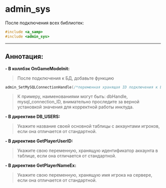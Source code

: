 # admin_sys
После подключения всех библиотек:
```cpp
#include <a_samp>
#include <admin_sys>
```
---
## Аннотация:
**- В коллбэк OnGameModeInit:**
> После подключения к БД, добавьте функцию
```cpp
admin_SetMySQLConnectionHandle(/*переменная хранящая ID подключения к БД).
```
> К примеру, наименованиями могут быть: dbHandle, mysql_connection_ID, внимательно проследите за верной установкой значения для корректной работы инклуда.

**- В директиве DB_USERS:**
> Укажите название своей основной таблицы с аккаунтами игроков, если она отличается от стандартной.

**- В директиве GetPlayerUserID:**
> Укажите свою переменную, хранящую идентификатор аккаунта в таблице, если она отличается от стандартной.

**- В директиве GetPlayerNameEx:**
> Укажите свою переменную, хранящую имя игрока на сервере, если она отличается от стандартной.
